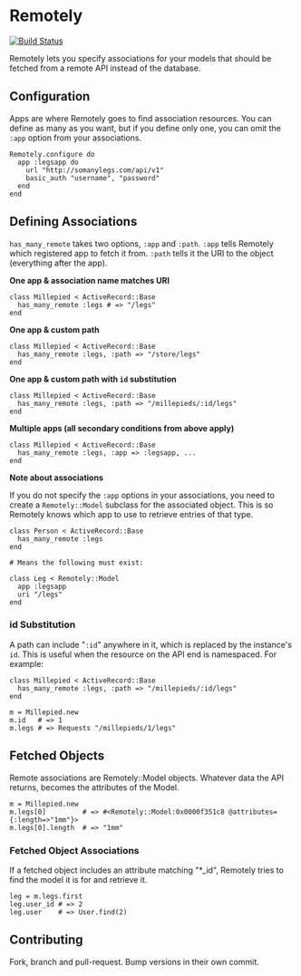 # Remotely

[![Build Status](https://secure.travis-ci.org/wegowise/remotely.png)](http://travis-ci.org/wegowise/remotely)

Remotely lets you specify associations for your models that should
be fetched from a remote API instead of the database.

## Configuration

Apps are where Remotely goes to find association resources. You can define as many as you want, but if you define only one, you can omit the `:app` option from your associations.

    Remotely.configure do
      app :legsapp do
        url "http://somanylegs.com/api/v1"
        basic_auth "username", "password"
      end
    end

## Defining Associations

`has_many_remote` takes two options, `:app` and `:path`. `:app` tells Remotely which registered app to fetch it from. `:path` tells it the URI to the object (everything after the app).

**One app & association name matches URI**

    class Millepied < ActiveRecord::Base
      has_many_remote :legs # => "/legs"
    end

**One app & custom path**

    class Millepied < ActiveRecord::Base
      has_many_remote :legs, :path => "/store/legs"
    end

**One app & custom path with `id` substitution**

    class Millepied < ActiveRecord::Base
      has_many_remote :legs, :path => "/millepieds/:id/legs"
    end

**Multiple apps (all secondary conditions from above apply)**

    class Millepied < ActiveRecord::Base
      has_many_remote :legs, :app => :legsapp, ...
    end

**Note about associations**

If you do not specify the `:app` options in your associations, you need
to create a `Remotely::Model` subclass for the associated object. This
is so Remotely knows which app to use to retrieve entries of that type.

    class Person < ActiveRecord::Base
      has_many_remote :legs
    end

    # Means the following must exist:

    class Leg < Remotely::Model
      app :legsapp
      uri "/legs"
    end

### id Substitution

A path can include "`:id`" anywhere in it, which is replaced by the instance's `id`. This is useful when the resource on the API end is namespaced. For example:

    class Millepied < ActiveRecord::Base
      has_many_remote :legs, :path => "/millepieds/:id/legs"
    end

    m = Millepied.new
    m.id   # => 1
    m.legs # => Requests "/millepieds/1/legs"

## Fetched Objects

Remote associations are Remotely::Model objects. Whatever data the API returns, becomes the attributes of the Model.

    m = Millepied.new
    m.legs[0]         # => #<Remotely::Model:0x0000f351c8 @attributes={:length=>"1mm"}>
    m.legs[0].length  # => "1mm"

### Fetched Object Associations

If a fetched object includes an attribute matching "\*_id", Remotely tries to find the model it is for and retrieve it.

    leg = m.legs.first
    leg.user_id # => 2
    leg.user    # => User.find(2)

## Contributing

Fork, branch and pull-request. Bump versions in their own commit.
